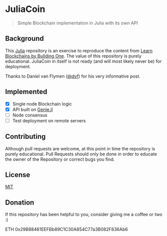 # JuliaCoin

> Simple Blockchain implementation in Julia with its own API

## Background

This [Julia](https://github.com/JuliaLang/julia) repository is an exercise to reproduce the content from [Learn Blockchains by BuIlding One](https://hackernoon.com/learn-blockchains-by-building-one-117428612f46). The value of this repository is purely educational. JuliaCoin in itself is not ready (and will most likely never be) for deployment.

Thanks to Daniel van Flymen ([@dvf](https://github.com/dvf)) for his very informative post.

## Implemented
- [x] Single node Blockchain logic
- [x] API built on [Genie.jl](https://github.com/GenieFramework/Genie.jl)
- [ ] Node consensus
- [ ] Test deployment on remote servers

## Contributing
Although pull requests are welcome, at this point in time the repository is purely educational. Pull Requests should only be done in order to educate the owner of the Repository or correct bugs you find.

## License
[MIT](https://choosealicense.com/licenses/mit/)

## Donation
If this repository has been helpful to you, consider giving me a coffee or two :)

ETH 0x29B88461EEFBb89C1C30A854C77a3B082F836Ab6 